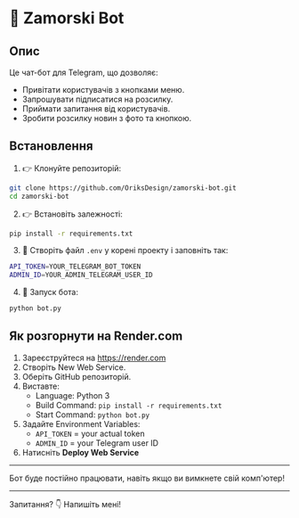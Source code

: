 # 🚀 Zamorski Bot

## Опис
Це чат-бот для Telegram, що дозволяє:
- Привітати користувачів з кнопками меню.
- Запрошувати підписатися на розсилку.
- Приймати запитання від користувачів.
- Зробити розсилку новин з фото та кнопкою.

## Встановлення

1. 👉 Клонуйте репозиторій:
```bash
git clone https://github.com/OriksDesign/zamorski-bot.git
cd zamorski-bot
```

2. 👉 Встановіть залежності:
```bash
pip install -r requirements.txt
```

3. 🔑 Створіть файл `.env` у корені проекту і заповніть так:
```bash
API_TOKEN=YOUR_TELEGRAM_BOT_TOKEN
ADMIN_ID=YOUR_ADMIN_TELEGRAM_USER_ID
```

4. 🔄 Запуск бота:
```bash
python bot.py
```

## Як розгорнути на Render.com

1. Зареєструйтеся на https://render.com
2. Створіть New Web Service.
3. Оберіть GitHub репозиторій.
4. Виставте:
   - Language: Python 3
   - Build Command: `pip install -r requirements.txt`
   - Start Command: `python bot.py`
5. Задайте Environment Variables:
   - `API_TOKEN` = your actual token
   - `ADMIN_ID` = your Telegram user ID
6. Натисніть **Deploy Web Service**

---

Бот буде постійно працювати, навіть якщо ви вимкнете свій комп'ютер!

---

Запитання? 👇 Напишіть мені!
